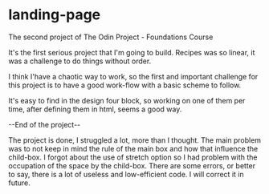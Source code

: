 # landing-page
The second project of The Odin Project - Foundations Course

It's the first serious project that I'm going to build. Recipes was so linear, it was a challenge to do things without order.

I think I'have a chaotic way to work, so the first and important challenge for this project is to have a good work-flow with a basic scheme to follow.

It's easy to find in the design four block, so working on one of them per time, after defining them in html, seems a good way.

--End of the project--

The project is done, I struggled a lot, more than I thought. The main problem was to not keep in mind the rule of the main box and how that influence the child-box. I forgot about the use of stretch option so I had problem with the occupation of the space by the child-box. There are some errors, or better to say, there is a lot of useless and low-efficient code.
I will correct it in future.